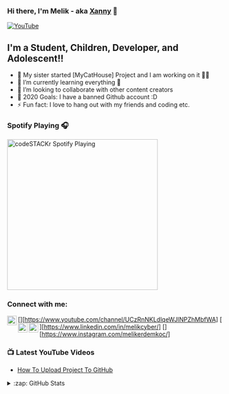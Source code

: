 ### Hi there, I'm Melik - aka [Xanny](https://www.youtube.com/channel/UCzRnNKLdlqeWJlNPZhMbfWA) 👋

[![YouTube]](https://www.youtube.com/channel/UCzRnNKLdlqeWJlNPZhMbfWA)

## I'm a Student, Children, Developer, and Adolescent!!

- 🔭 My sister started [MyCatHouse] Project and I am working on it 🐱‍👤
- 🌱 I’m currently learning everything 🤣
- 👯 I’m looking to collaborate with other content creators
- 🥅 2020 Goals: I have a banned Github account :D
- ⚡ Fun fact: I love to hang out with my friends and coding etc.

### Spotify Playing 🎧

[<img src="https://now-playing-codestackr.vercel.app/api/spotify-playing" alt="codeSTACKr Spotify Playing" width="350" />](https://open.spotify.com/user/mby5t826phc98w76yxi3xovx3?si=d290312d48854043)

### Connect with me:

[<img align="left" alt="codeSTACKr | YouTube" width="22px" src="https://cdn.jsdelivr.net/npm/simple-icons@v3/icons/youtube.svg" />][https://www.youtube.com/channel/UCzRnNKLdlqeWJlNPZhMbfWA]
[<img align="left" alt="codeSTACKr | LinkedIn" width="22px" src="https://cdn.jsdelivr.net/npm/simple-icons@v3/icons/linkedin.svg" />][https://www.linkedin.com/in/melikcyber/]
[<img align="left" alt="codeSTACKr | Instagram" width="22px" src="https://cdn.jsdelivr.net/npm/simple-icons@v3/icons/instagram.svg" />][https://www.instagram.com/melikerdemkoc/]


### 📺 Latest YouTube Videos

<!-- YOUTUBE:START -->
- [How To Upload Project To GitHub](https://www.youtube.com/watch?v=mvcdy6ClbsE&t=1s&ab_channel=xanny)
<!-- YOUTUBE:END -->


<details>
  <summary>:zap: GitHub Stats</summary>

  <img align="left" alt="Melik-cyber's GitHub Stats" src="https://github-readme-stats.codestackr.vercel.app/api?username=Melik-cyber&show_icons=true&hide_border=true" />

</details>

[youtube]: https://www.youtube.com/channel/UCzRnNKLdlqeWJlNPZhMbfWA
[instagram]: https://www.instagram.com/melikerdemkoc/
[linkedin]: https://www.linkedin.com/in/melikcyber/
